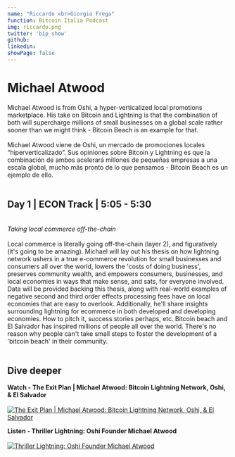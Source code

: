 ```yaml
---
name: "Riccardo <br>Giorgio Frega"
function: Bitcoin Italia Podcast
img: riccardo.png
twitter: 'bip_show'
github: 
linkedin:
showPage: false
---
```


# Michael Atwood
 
Michael Atwood is from Oshi, a hyper-verticalized local promotions marketplace. His take on Bitcoin and Lightning is that the combination of both will s‪upercharge millions of small businesses on a global scale rather sooner than we might think - Bitcoin Beach is an example for that.
<br><br>
Michael Atwood viene de Oshi, un mercado de promociones locales “hiperverticalizado”. Sus opiniones sobre Bitcoin y Lightning es que la combinación de ambos acelerará ‪millones de pequeñas empresas a una escala global, mucho más pronto de lo que pensamos - Bitcoin Beach es un ejemplo de ello.
<br><br>

## Day 1 | ECON Track | 5:05 - 5:30
<br>
<i>Taking local commerce off-the-chain</i><br><br>
Local commerce is literally going off-the-chain (layer 2), and figuratively (it's going to be amazing). Michael will lay out his thesis on how lightning network ushers in a true e-commerce revolution for small businesses and consumers all over the world, lowers the 'costs of doing business', preserves community wealth, and empowers consumers, businesses, and local economies in ways that make sense, and sats, for everyone involved. Data will be provided backing this thesis, along with real-world examples of negative second and third order effects processing fees have on local economies that are easy to overlook. Additionally, he'll share insights surrounding lightning for ecommerce in both developed and developing economies. How to pitch it, success stories perhaps, etc. Bitcoin beach and El Salvador has inspired millions of people all over the world. There's no reason why people can't take small steps to foster the development of a 'bitcoin beach' in their community.<br><br>

## Dive deeper


<div class="grid grid-cols-2 gap-5">
<div class="p-3 my-2">

**Watch - The Exit Plan | Michael Atwood: Bitcoin Lightning Network, Oshi, & El Salvador** <br><br>
[ ![The Exit Plan | Michael Atwood: Bitcoin Lightning Network, Oshi, & El Salvador](/2022/content/michael_renegade.png)](https://www.youtube.com/watch?v=rnL5rsWwF3s/)
</div>

<div class="p-3 my-2">

**Listen - Thriller Lightning: Oshi Founder Michael Atwood** <br><br>
[ ![Thriller Lightning: Oshi Founder Michael Atwood](/2022/content/michael_thriller.png)](https://www.thrillerbitcoin.com/thriller-lightning-michaelatwood/)
</div>


<br>

